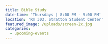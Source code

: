 ```yaml
---
title: Bible Study
date-time: 'Thursdays | 8:00 PM - 9:00 PM'
location: 'Rm 303, Stratton Student Center'
featured_image: /uploads/screen-2x.jpg
categories:
  - upcoming-events
---
```


